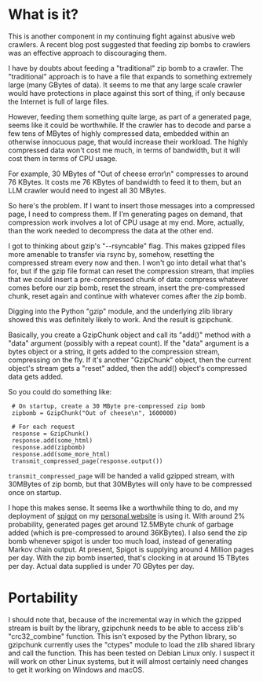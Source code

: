 # What is it?

This is another component in my continuing fight against abusive web
crawlers. A recent blog post suggested that feeding zip bombs to 
crawlers was an effective approach to discouraging them.

I have by doubts about feeding a "traditional" zip bomb to a crawler.
The "traditional" approach is to have a file that expands to something
extremely large (many GBytes of data). It seems to me that any large 
scale crawler would have protections in place against this sort of 
thing, if only because the Internet is full of large files.

However, feeding them something quite large, as part of a generated page,
seems like it could be worthwhile. If the crawler has to decode and
parse a few tens of MBytes of highly compressed data, embedded within 
an otherwise innocuous page, that would increase their workload. The 
highly compressed data won't cost me much, in terms of bandwidth, but
it will cost them in terms of CPU usage.

For example, 30 MBytes of "Out of cheese error\n" compresses to around
76 KBytes. It costs me 76 KBytes of bandwidth to feed it to them, but 
an LLM crawler would need to ingest all 30 MBytes.

So here's the problem. If I want to insert those messages into a compressed
page, I need to compress them. If I'm generating pages on demand, that
compression work involves a lot of CPU usage at my end. More, actually, than
the work needed to decompress the data at the other end.

I got to thinking about gzip's "--rsyncable" flag. This makes gzipped files
more amenable to transfer via rsync by, somehow, resetting the compressed
stream every now and then. I won't go into detail what that's for, but if
the gzip file format can reset the compression stream, that implies that 
we could insert a pre-compressed chunk of data: compress whatever comes 
before our zip bomb, reset the stream, insert the pre-compressed chunk,
reset again and continue with whatever comes after the zip bomb.

Digging into the Python "gzip" module, and the underlying zlib library
showed this was definitely likely to work. And the result is gzipchunk.

Basically, you create a GzipChunk object and call its "add()" method
with a "data" argument (possibly with a repeat count). If the "data" 
argument is a bytes object or a string, it gets added to the compression
stream, compressing on the fly. If it's another "GzipChunk" object, then
the current object's stream gets a "reset" added, then the add()
object's compressed data gets added.

So you could do something like:

     # On startup, create a 30 MByte pre-compressed zip bomb
     zipbomb = GzipChunk("Out of cheese\n", 1600000)
     
     # For each request
     response = GzipChunk()
     response.add(some_html)
     response.add(zipbomb)
     response.add(some_more_html)
     transmit_compressed_page(response.output())

```transmit_compressed_page``` will be handed a valid gzipped stream, with 
30MBytes of zip bomb, but that 30MBytes will only have to be compressed
once on startup.

I hope this makes sense. It seems like a worthwhile thing to do,
and my deployment of [spigot](https://github.com/gw1urf/spigot/) on
my [personal website](https://www.ty-penguin.org.uk/~auj/spigot/)
is using it. With around 2% probability, generated pages get around
12.5MByte chunk of garbage added (which is pre-compressed to around
36KBytes). I also send the zip bomb whenever spigot is under too 
much load, instead of generating Markov chain output. At present,
Spigot is supplying around 4 Million pages per day. With the zip
bomb inserted, that's clocking in at around 15 TBytes per day. Actual
data supplied is under 70 GBytes per day.

# Portability

I should note that, because of the incremental way in which the gzipped
stream is built by the library, gzipchunk needs to be able to access
zlib's "crc32_combine" function. This isn't exposed by the Python
library, so gzipchunk currently uses the "ctypes" module to load the
zlib shared library and call the function. This has been tested on
Debian Linux only. I suspect it will work on other Linux systems, 
but it will almost certainly need changes to get it working on Windows
and macOS.
